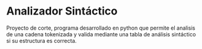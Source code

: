 # Analizador Sintáctico
Proyecto de corte, programa desarrollado en python que permite el analisis de una cadena tokenizada y valida mediante una tabla de análisis sintáctico si su estructura es correcta.
